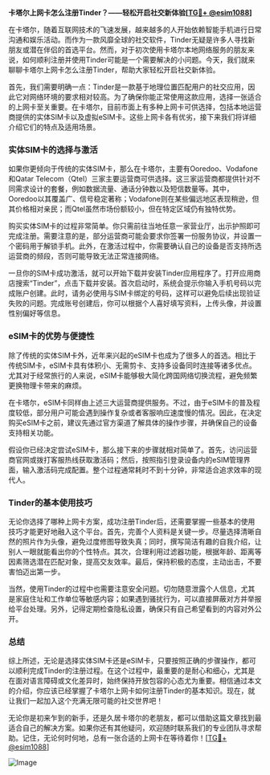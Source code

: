 **卡塔尔上网卡怎么注册Tinder？——轻松开启社交新体验[[TG💪+ @esim1088](https://t.me/s/esim1088)]**

在卡塔尔，随着互联网技术的飞速发展，越来越多的人开始依赖智能手机进行日常沟通和娱乐活动。而作为一款风靡全球的社交软件，Tinder无疑是许多人寻找新朋友或潜在伴侣的首选平台。然而，对于初次使用卡塔尔本地网络服务的朋友来说，如何顺利注册并使用Tinder可能是一个需要解决的小问题。今天，我们就来聊聊卡塔尔上网卡怎么注册Tinder，帮助大家轻松开启社交新体验。

首先，我们需要明确一点：Tinder是一款基于地理位置匹配用户的社交应用，因此它对网络环境的要求相对较高。为了确保你能正常使用这款应用，选择一张适合的上网卡至关重要。在卡塔尔，目前市面上有多种上网卡可供选择，包括本地运营商提供的实体SIM卡以及虚拟eSIM卡。这些上网卡各有优劣，接下来我们将详细介绍它们的特点及适用场景。

### 实体SIM卡的选择与激活

如果你更倾向于传统的实体SIM卡，那么在卡塔尔，主要有Ooredoo、Vodafone和Qatar Telecom（Qtel）三家主要运营商可供选择。这三家运营商都提供针对不同需求设计的套餐，例如数据流量、通话分钟数以及短信数量等。其中，Ooredoo以其覆盖广、信号稳定著称；Vodafone则在某些偏远地区表现稍逊，但其价格相对亲民；而Qtel虽然市场份额较小，但在特定区域仍有独特优势。

购买实体SIM卡的过程非常简单。你只需前往当地任意一家营业厅，出示护照即可完成注册。需要注意的是，部分运营商可能会要求你签署一份服务协议，并设置一个密码用于解锁手机。此外，在激活过程中，你需要确认自己的设备是否支持所选运营商的频段，否则可能导致无法正常连接网络。

一旦你的SIM卡成功激活，就可以开始下载并安装Tinder应用程序了。打开应用商店搜索“Tinder”，点击下载并安装。首次启动时，系统会提示你输入手机号码以完成账户创建。此时，请务必使用与SIM卡绑定的号码，这样可以避免后续出现验证失败的问题。完成账号创建后，你可以根据个人喜好填写资料，上传头像，并设置性别偏好等信息。

### eSIM卡的优势与便捷性

除了传统的实体SIM卡外，近年来兴起的eSIM卡也成为了很多人的首选。相比于传统SIM卡，eSIM卡具有体积小、无需剪卡、支持多设备同时连接等诸多优点。尤其对于经常旅行的人来说，eSIM卡能够极大简化跨国网络切换流程，避免频繁更换物理卡带来的麻烦。

在卡塔尔，eSIM卡同样由上述三大运营商提供服务。不过，由于eSIM卡的普及程度较低，部分用户可能会遇到操作复杂或者客服响应速度慢的情况。因此，在决定购买eSIM卡之前，建议先通过官方渠道了解具体的操作步骤，并确保自己的设备支持相关功能。

假设你已经决定尝试eSIM卡，那么接下来的步骤就相对简单了。首先，访问运营商官网或拨打客服热线获取激活码；然后，按照指引登录设备内的eSIM管理界面，输入激活码完成配置。整个过程通常耗时不到十分钟，非常适合追求效率的现代人。

### Tinder的基本使用技巧

无论你选择了哪种上网卡方案，成功注册Tinder后，还需要掌握一些基本的使用技巧才能更好地融入这个平台。首先，完善个人资料是关键一步。尽量选择清晰自然的照片作为头像，避免过度修图导致失真；同时，撰写简洁有趣的自我介绍，让别人一眼就能看出你的个性特点。其次，合理利用过滤器功能，根据年龄、距离等因素筛选潜在匹配对象，提高交友效率。最后，保持积极的态度，主动出击，不要害怕迈出第一步。

当然，使用Tinder的过程中也需要注意安全问题。切勿随意泄露个人信息，尤其是家庭住址和工作单位等敏感内容；如果遇到骚扰行为，可以直接屏蔽对方并举报给平台处理。另外，记得定期检查隐私设置，确保只有自己希望看到的内容对外公开。

### 总结

综上所述，无论是选择实体SIM卡还是eSIM卡，只要按照正确的步骤操作，都可以顺利完成Tinder的注册过程。在这个过程中，最重要的是耐心和细心，尤其是在面对语言障碍或文化差异时，始终保持开放包容的心态尤为重要。相信通过本文的介绍，你应该已经掌握了卡塔尔上网卡如何注册Tinder的基本知识。现在，就让我们一起加入这个充满无限可能的社交世界吧！

无论你是初来乍到的新手，还是久居卡塔尔的老朋友，都可以借助这篇文章找到最适合自己的解决方案。如果你还有其他疑问，欢迎随时联系我们的专业团队寻求帮助。记住，无论何时何地，总有一张合适的上网卡在等待着你！[[TG💪+ @esim1088](https://t.me/s/esim1088)]

![Image](https://i.postimg.cc/4NQfJmqS/Snipaste-2025-05-13-00-14-12.png)